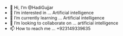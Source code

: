 - 👋 Hi, I’m @HadiGujjar
- 👀 I’m interested in ... Artificial intelligence
- 🌱 I’m currently learning ... Artificial intelligence
- 💞️ I’m looking to collaborate on ... artificial intelligence
- 📫 How to reach me ... +923149339635

<!---
HadiGujjar/HadiGujjar is a ✨ special ✨ repository because its `README.md` (this file) appears on your GitHub profile.
You can click the Preview link to take a look at your changes.
--->
